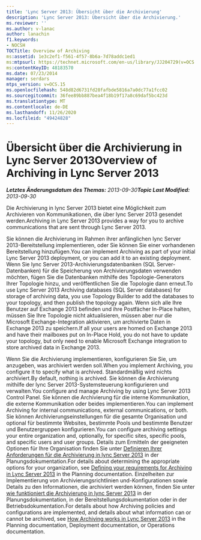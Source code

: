 ```yaml
---
title: 'Lync Server 2013: Übersicht über die Archivierung'
description: 'Lync Server 2013: Übersicht über die Archivierung.'
ms.reviewer: ''
ms.author: v-lanac
author: lanachin
f1.keywords:
- NOCSH
TOCTitle: Overview of Archiving
ms:assetid: 1e3c2ef1-f561-4f57-8b6a-7d78addc1ed1
ms:mtpsurl: https://technet.microsoft.com/en-us/library/JJ204729(v=OCS.15)
ms:contentKeyID: 48183570
ms.date: 07/23/2014
manager: serdars
mtps_version: v=OCS.15
ms.openlocfilehash: 548d82d6731fd28fafbde5816a7a0dc77a1fcc02
ms.sourcegitcommit: 36fee89bb887bea4f18b19f17a8c69daf5bc423d
ms.translationtype: MT
ms.contentlocale: de-DE
ms.lasthandoff: 11/26/2020
ms.locfileid: "49424828"
---
```

# <a name="overview-of-archiving-in-lync-server-2013"></a><span data-ttu-id="814a0-103">Übersicht über die Archivierung in Lync Server 2013</span><span class="sxs-lookup"><span data-stu-id="814a0-103">Overview of Archiving in Lync Server 2013</span></span>

<div data-xmlns="http://www.w3.org/1999/xhtml">

<div class="topic" data-xmlns="http://www.w3.org/1999/xhtml" data-msxsl="urn:schemas-microsoft-com:xslt" data-cs="https://msdn.microsoft.com/">

<div data-asp="https://msdn2.microsoft.com/asp">



</div>

<div id="mainSection">

<div id="mainBody"><span data-ttu-id="814a0-104">

<span> </span></span><span class="sxs-lookup"><span data-stu-id="814a0-104">

<span> </span></span></span>

<span data-ttu-id="814a0-105">_**Letztes Änderungsdatum des Themas:** 2013-09-30_</span><span class="sxs-lookup"><span data-stu-id="814a0-105">_**Topic Last Modified:** 2013-09-30_</span></span>

<span data-ttu-id="814a0-106">Die Archivierung in lync Server 2013 bietet eine Möglichkeit zum Archivieren von Kommunikationen, die über lync Server 2013 gesendet werden.</span><span class="sxs-lookup"><span data-stu-id="814a0-106">Archiving in Lync Server 2013 provides a way for you to archive communications that are sent through Lync Server 2013.</span></span>

<span data-ttu-id="814a0-107">Sie können die Archivierung im Rahmen ihrer anfänglichen lync Server 2013-Bereitstellung implementieren, oder Sie können Sie einer vorhandenen Bereitstellung hinzufügen.</span><span class="sxs-lookup"><span data-stu-id="814a0-107">You can implement Archiving as part of your initial Lync Server 2013 deployment, or you can add it to an existing deployment.</span></span> <span data-ttu-id="814a0-108">Wenn Sie lync Server 2013-Archivierungsdatenbanken (SQL Server-Datenbanken) für die Speicherung von Archivierungsdaten verwenden möchten, fügen Sie die Datenbanken mithilfe des Topologie-Generators Ihrer Topologie hinzu, und veröffentlichen Sie die Topologie dann erneut.</span><span class="sxs-lookup"><span data-stu-id="814a0-108">To use Lync Server 2013 Archiving databases (SQL Server databases) for storage of archiving data, you use Topology Builder to add the databases to your topology, and then publish the topology again.</span></span> <span data-ttu-id="814a0-109">Wenn sich alle Ihre Benutzer auf Exchange 2013 befinden und ihre Postfächer In-Place halten, müssen Sie Ihre Topologie nicht aktualisieren, müssen aber nur die Microsoft Exchange-Integration aktivieren, um archivierte Daten in Exchange 2013 zu speichern.</span><span class="sxs-lookup"><span data-stu-id="814a0-109">If all your users are homed on Exchange 2013 and have their mailboxes put on In-Place Hold, you do not have to update your topology, but only need to enable Microsoft Exchange integration to store archived data in Exchange 2013.</span></span>

<span data-ttu-id="814a0-110">Wenn Sie die Archivierung implementieren, konfigurieren Sie Sie, um anzugeben, was archiviert werden soll.</span><span class="sxs-lookup"><span data-stu-id="814a0-110">When you implement Archiving, you configure it to specify what is archived.</span></span> <span data-ttu-id="814a0-111">Standardmäßig wird nichts archiviert.</span><span class="sxs-lookup"><span data-stu-id="814a0-111">By default, nothing is archived.</span></span> <span data-ttu-id="814a0-112">Sie können die Archivierung mithilfe der lync Server 2013-Systemsteuerung konfigurieren und verwalten.</span><span class="sxs-lookup"><span data-stu-id="814a0-112">You configure and manage Archiving by using Lync Server 2013 Control Panel.</span></span> <span data-ttu-id="814a0-113">Sie können die Archivierung für die interne Kommunikation, die externe Kommunikation oder beides implementieren.</span><span class="sxs-lookup"><span data-stu-id="814a0-113">You can implement Archiving for internal communications, external communications, or both.</span></span> <span data-ttu-id="814a0-114">Sie können Archivierungseinstellungen für die gesamte Organisation und optional für bestimmte Websites, bestimmte Pools und bestimmte Benutzer und Benutzergruppen konfigurieren.</span><span class="sxs-lookup"><span data-stu-id="814a0-114">You can configure archiving settings your entire organization and, optionally, for specific sites, specific pools, and specific users and user groups.</span></span> <span data-ttu-id="814a0-115">Details zum Ermitteln der geeigneten Optionen für Ihre Organisation finden Sie unter [Definieren Ihrer Anforderungen für die Archivierung in lync Server 2013](lync-server-2013-defining-your-requirements-for-archiving.md) in der Planungsdokumentation.</span><span class="sxs-lookup"><span data-stu-id="814a0-115">For details about determining the appropriate options for your organization, see [Defining your requirements for Archiving in Lync Server 2013](lync-server-2013-defining-your-requirements-for-archiving.md) in the Planning documentation.</span></span> <span data-ttu-id="814a0-116">Einzelheiten zur Implementierung von Archivierungsrichtlinien und-Konfigurationen sowie Details zu den Informationen, die archiviert werden können, finden Sie unter [wie funktioniert die Archivierung in lync Server 2013](lync-server-2013-how-archiving-works.md) in der Planungsdokumentation, in der Bereitstellungsdokumentation oder in der Betriebsdokumentation.</span><span class="sxs-lookup"><span data-stu-id="814a0-116">For details about how Archiving policies and configurations are implemented, and details about what information can or cannot be archived, see [How Archiving works in Lync Server 2013](lync-server-2013-how-archiving-works.md) in the Planning documentation, Deployment documentation, or Operations documentation.</span></span>

<span data-ttu-id="814a0-117"></div>

<span> </span>

</div>

</div>

</span><span class="sxs-lookup"><span data-stu-id="814a0-117"></div>

<span> </span>

</div>

</div>

</span></span></div>

